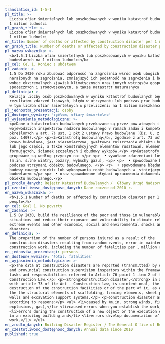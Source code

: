 ```yaml
---
translation_id: 1-5-1
pl_title: >-
  Liczba ofiar śmiertelnych lub poszkodowanych w wyniku katastrof budowlanych na
  1 milion ludności
pl_graph_title: >-
  Liczba ofiar śmiertelnych lub poszkodowanych w wyniku katastrof budowlanych na
  1 milion ludności
en_title: Number of deaths or affected by construction disaster per 1 million people
en_graph_title: Number of deaths or affected by construction disaster per 1 million people
pl_nazwa_wskaznika: >-
  <b>1.5.1 Liczba ofiar śmiertelnych lub poszkodowanych w wyniku katastrof
  budowlanych na 1 milion ludności</b>
pl_cel: Cel 1. Koniec z ubóstwem
pl_zadanie: >-
  1.5 Do 2030 roku zbudować odporność na zagrożenia wśród osób ubogich i
  narażonych na zagrożenia, zmniejszyć ich podatność na zagrożenia i bezbronność
  wobec ekstremalnych zjawisk klimatycznych oraz innych wstrząsów gospodarczych,
  społecznych i środowiskowych, a także katastrof naturalnych
pl_definicja: >-
  Relacja liczby osób poszkodowanych w wyniku katastrof budowlanych będących
  rezultatem zdarzeń losowych, błędu w utrzymaniu lub podczas prac budowlanych,
  w tym liczba ofiar śmiertelnych w przeliczeniu na 1 milion mieszkańców.
pl_jednostka_prezentacji: osoby
pl_dostepne_wymiary: 'ogółem, ofiary śmiertelne'
pl_wyjasnienia_metodologiczne: >-
  <p>Dane o katastrofach budowlanych przekazane są przez powiatowych i
  wojewódzkich inspektorów nadzoru budowlanego w ramach zadań i kompetencji
  określonych w art. 76 ust. 1 pkt 2 ustawy Prawo budowlane ((Dz. U. z 2013 r.
  poz. 1409).</p> <p><b>Katastrofą budowlaną</b>, zgodnie z art. 73 ustawy —
  Prawo budowlane, jest niezamierzone, gwałtowne zniszczenie obiektu budowlanego
  lub jego części, a także konstrukcyjnych elementów rusztowań, elementów
  formujących, ścianek szczelnych i obudowy wykopów.</p> <p>Katastrofy budowlane
  grupowane są według przyczyn na: </p> <p>  • wywołane zdarzeniami losowymi
  (m.in. silne wiatry, pożary, wybuchy gazu), </p> <p>  • spowodowane błędami
  podczas utrzymani obiektu budowlanego, </p> <p>  • spowodowane błędami podczas
  budowy nowego obiektu lub wykonywania robót budowlanych w istniejącym obiekcie
  budowlanym </p> <p>  • oraz spowodowane błędami opracowania dokumentacji
  obiektu budowlanego.</p>
pl_zrodlo_danych: Rejestr Katastrof Budowlanych /  Główny Urząd Nadzoru Budowlanego
pl_czestotliwosc_dostępnosc_danych: Dane roczne od 2010 r.
en_nazwa_wskaznika: >-
  <b>1.5.1 Number of deaths or affected by construction disaster per 1 million
  people</b>
en_cel: Goal 1. No poverty
en_zadanie: >-
  1.5 By 2030, build the resilience of the poor and those in vulnerable
  situations and reduce their exposure and vulnerability to climate-related
  extreme events and other economic, social and environmental shocks and
  disasters
en_definicja: >-
  The proportion of the number of persons injured as a result of the
  construction disasters resulting from random events, error in maintenance or
  construction work, including the number of fatalities per 1 million residents.
en_jednostka_prezentacji: persons
en_dostepne_wymiary: 'total, fatalities'
en_wyjasnienia_metodologiczne: >-
  <p>The data at construction disasters are reported (transmitted) by district
  and provincial construction supervision inspectors within the framework of the
  tasks and responsibilities referred to Article 76 point 1 item 2 of the Act -
  Construction Law.</p> <p><strong>Construction disaster,</strong> in accordance
  with article 73 of the Act - Construction law, is unintentional, the violent
  destruction of the construction facilities or of the part of it, as well as
  the the structural elements of scaffolding, forming elements, sheet piles
  walls and excavation support systems.</p> <p>Construction disaster are grouped
  according to reasons:</p> <ul> <li>caused by (m.in. strong winds, fires,
  explosions, gas),</li> <li>caused errors when you establish the work,</li>
  <li>errors during the construction of a new object or the execution of works
  in an existing building and</li> <li>errors develop documentation of the
  work.</li> </ul>
en_zrodlo_danych: Building Disaster Register / The General Office of Building Control
en_czestotliwosc_dostępnosc_danych: Annual data since 2010
published: true
---
```

